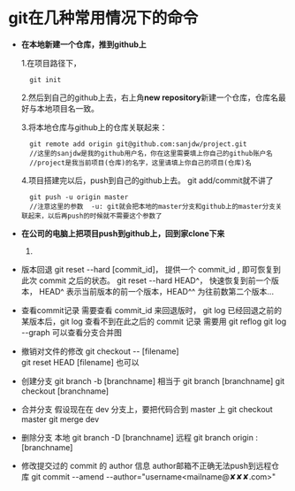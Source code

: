 # git在几种常用情况下的命令

- **在本地新建一个仓库，推到github上**

    1.在项目路径下，

        git init
    2.然后到自己的github上去，右上角**new repository**新建一个仓库，仓库名最好与本地项目名一致。

    3.将本地仓库与github上的仓库关联起来：

        git remote add origin git@github.com:sanjdw/project.git
        //这里的sanjdw是我的github用户名，你在这里需要填上你自己的github账户名
        //project是我当前项目(仓库)的名字，这里请填上你自己的项目(仓库)名
    4.项目搭建完以后，push到自己的github上去。
        git add/commit就不讲了

        git push -u origin master
        //注意这里的参数  -u: git就会把本地的master分支和github上的master分支关联起来，以后再push的时候就不需要这个参数了

- **在公司的电脑上把项目push到github上，回到家clone下来**

     1.

-  版本回退
git reset --hard [commit_id]， 提供一个 commit_id , 即可恢复到此次 commit 之后的状态。
git reset --hard HEAD^， 快速恢复到前一个版本， HEAD^ 表示当前版本的前一个版本，HEAD^^ 为往前数第二个版本...

- 查看commit记录
需要查看 commit_id 来回退版时， git log
已经回退之前的某版本后，git log 查看不到在此之后的 commit 记录
需要用 git reflog 
git log --graph 可以查看分支合并图

- 撤销对文件的修改
git checkout -- [filename]  
git reset HEAD [filename] 也可以

- 创建分支
git branch -b [branchname]
相当于
git branch [branchname]
git checkout [branchname]

- 合并分支
假设现在在 dev 分支上，要把代码合到 master 上
git checkout master
git merge dev 

- 删除分支
本地 git branch -D [branchname]
远程 git branch origin :[branchname]

- 修改提交过的 commit 的 author 信息
author邮箱不正确无法push到远程仓库
git commit --amend --author="username&lt;mailname@✘✘✘.com&gt;"